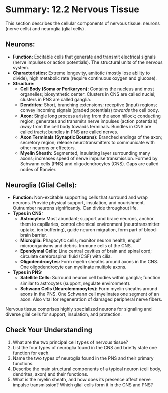 # Summary: 12.2 Nervous Tissue

This section describes the cellular components of nervous tissue: neurons (nerve cells) and neuroglia (glial cells).

## Neurons:

*   **Function:** Excitable cells that generate and transmit electrical signals (nerve impulses or action potentials). The structural units of the nervous system.
*   **Characteristics:** Extreme longevity, amitotic (mostly lose ability to divide), high metabolic rate (require continuous oxygen and glucose).
*   **Structure:**
    *   **Cell Body (Soma or Perikaryon):** Contains the nucleus and most organelles; biosynthetic center. Clusters in CNS are called nuclei; clusters in PNS are called ganglia.
    *   **Dendrites:** Short, branching extensions; receptive (input) regions; convey incoming signals (graded potentials) *towards* the cell body.
    *   **Axon:** Single long process arising from the axon hillock; conducting region; generates and transmits nerve impulses (action potentials) *away* from the cell body towards terminals. Bundles in CNS are called tracts; bundles in PNS are called nerves.
    *   **Axon Terminals (Synaptic Boutons):** Branched endings of the axon; secretory region; release neurotransmitters to communicate with other neurons or effectors.
    *   **Myelin Sheath:** Segmented, insulating layer surrounding many axons; increases speed of nerve impulse transmission. Formed by Schwann cells (PNS) and oligodendrocytes (CNS). Gaps are called nodes of Ranvier.

## Neuroglia (Glial Cells):

*   **Function:** Non-excitable supporting cells that surround and wrap neurons. Provide physical support, insulation, and nourishment. Outnumber neurons significantly. Can divide throughout life.
*   **Types in CNS:**
    *   **Astrocytes:** Most abundant; support and brace neurons, anchor them to capillaries, control chemical environment (neurotransmitter uptake, ion buffering), guide neuron migration, form part of blood-brain barrier.
    *   **Microglia:** Phagocytic cells; monitor neuron health, engulf microorganisms and debris. Immune cells of the CNS.
    *   **Ependymal Cells:** Line central cavities of brain and spinal cord; circulate cerebrospinal fluid (CSF) with cilia.
    *   **Oligodendrocytes:** Form myelin sheaths around axons in the CNS. One oligodendrocyte can myelinate multiple axons.
*   **Types in PNS:**
    *   **Satellite Cells:** Surround neuron cell bodies within ganglia; function similar to astrocytes (support, regulate environment).
    *   **Schwann Cells (Neurolemmocytes):** Form myelin sheaths around axons in the PNS. One Schwann cell myelinates one segment of an axon. Also vital for regeneration of damaged peripheral nerve fibers.

Nervous tissue comprises highly specialized neurons for signaling and diverse glial cells for support, insulation, and protection.

## Check Your Understanding

1.  What are the two principal cell types of nervous tissue?
2.  List the four types of neuroglia found in the CNS and briefly state one function for each.
3.  Name the two types of neuroglia found in the PNS and their primary functions.
4.  Describe the main structural components of a typical neuron (cell body, dendrites, axon) and their functions.
5.  What is the myelin sheath, and how does its presence affect nerve impulse transmission? Which glial cells form it in the CNS and PNS?
